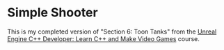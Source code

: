 # Simple Shooter
This is my completed version of "Section 6: Toon Tanks" from the [Unreal Engine C++ Developer: Learn C++ and Make Video Games](https://www.udemy.com/course/unrealcourse/) course.